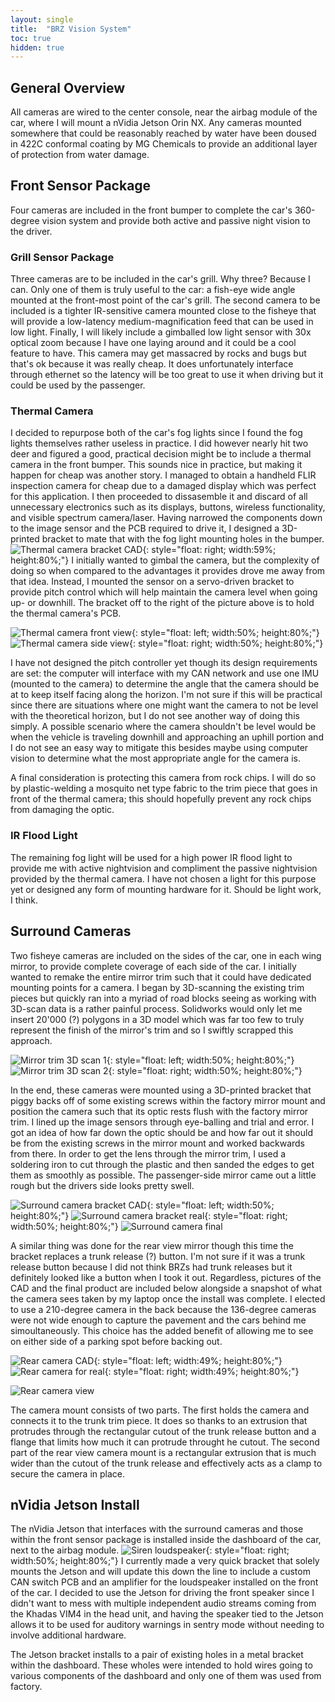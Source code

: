 ```yaml
---
layout: single
title:  "BRZ Vision System"
toc: true
hidden: true
---
```


## General Overview

All cameras are wired to the center console, near the airbag module of the car, where I will mount a nVidia Jetson Orin NX. Any cameras mounted somewhere that could be reasonably reached by water have been doused in 422C conformal coating by MG Chemicals to provide an additional layer of protection from water damage.

## Front Sensor Package

Four cameras are included in the front bumper to complete the car's 360-degree vision system and provide both active and passive night vision to the driver. 

### Grill Sensor Package

Three cameras are to be included in the car's grill. Why three? Because I can. Only one of them is truly useful to the car: a fish-eye wide angle mounted at the front-most point of the car's grill. The second camera to be included is a tighter IR-sensitive camera mounted close to the fisheye that will provide a low-latency medium-magnification feed that can be used in low light. Finally, I will likely include a gimballed low light sensor with 30x optical zoom because I have one laying around and it could be a cool feature to have. This camera may get massacred by rocks and bugs but that's ok because it was really cheap. It does unfortunately interface through ethernet so the latency will be too great to use it when driving but it could be used by the passenger.

### Thermal Camera

I decided to repurpose both of the car's fog lights since I found the fog lights themselves rather useless in practice. I did however nearly hit two deer and figured a good, practical decision might be to include a thermal camera in the front bumper. This sounds nice in practice, but making it happen for cheap was another story. I managed to obtain a handheld FLIR inspection camera for cheap due to a damaged display which was perfect for this application. I then proceeded to dissasemble it and discard of all unnecessary electronics such as its displays, buttons, wireless functionality, and visible spectrum camera/laser. Having narrowed the components down to the image sensor and the PCB required to drive it, I designed a 3D-printed bracket to mate that with the fog light mounting holes in the bumper. 
![Thermal camera bracket CAD](/assets/img/brz/thermal_camera_CAD.png){: style="float: right; width:59%; height:80%;"}
I initially wanted to gimbal the camera, but the complexity of doing so when compared to the advantages it provides drove me away from that idea. Instead, I mounted the sensor on a servo-driven bracket to provide pitch control which will help maintain the camera level when going up- or downhill. The bracket off to the right of the picture above is to hold the thermal camera's PCB.

![Thermal camera front view](/assets/img/brz/thermal_camera_1.jpg){: style="float: left; width:50%; height:80%;"}
![Thermal camera side view](/assets/img/brz/thermal_camera_2.jpg){: style="float: right; width:50%; height:80%;"}

I have not designed the pitch controller yet though its design requirements are set: the computer will interface with my CAN network and use one IMU (mounted to the camera) to determine the angle that the camera should be at to keep itself facing along the horizon. I'm not sure if this will be practical since there are situations where one might want the camera to not be level with the theoretical horizon, but I do not see another way of doing this simply. A possible scenario where the camera shouldn't be level would be when the vehicle is traveling downhill and approaching an uphill portion and I do not see an easy way to mitigate this besides maybe using computer vision to determine what the most appropriate angle for the camera is.

A final consideration is protecting this camera from rock chips. I will do so by plastic-welding a mosquito net type fabric to the trim piece that goes in front of the thermal camera; this should hopefully prevent any rock chips from damaging the optic.

### IR Flood Light

The remaining fog light will be used for a high power IR flood light to provide me with active nightvision and compliment the passive nightvision provided by the thermal camera. I have not chosen a light for this purpose yet or designed any form of mounting hardware for it. Should be light work, I think.

## Surround Cameras

Two fisheye cameras are included on the sides of the car, one in each wing mirror, to provide complete coverage of each side of the car. I initially wanted to remake the entire mirror trim such that it could have dedicated mounting points for a camera. I began by 3D-scanning the existing trim pieces but quickly ran into a myriad of road blocks seeing as working with 3D-scan data is a rather painful process. Solidworks would only let me insert 20'000 (?) polygons in a 3D model which was far too few to truly represent the finish of the mirror's trim and so I swiftly scrapped this approach.

![Mirror trim 3D scan 1](/assets/img/brz/surround_camera_3D_scan_2.jpg){: style="float: left; width:50%; height:80%;"}
![Mirror trim 3D scan 2](/assets/img/brz/surround_camera_3D_scan_1.jpg){: style="float: right; width:50%; height:80%;"}

In the end, these cameras were mounted using a 3D-printed bracket that piggy backs off of some existing screws within the factory mirror mount and position the camera such that its optic rests flush with the factory mirror trim. I lined up the image sensors through eye-balling and trial and error. I got an idea of how far down the optic should be and how far out it should be from the existing screws in the mirror mount and worked backwards from there. In order to get the lens through the mirror trim, I used a soldering iron to cut through the plastic and then sanded the edges to get them as smoothly as possible. The passenger-side mirror came out a little rough but the drivers side looks pretty swell.

![Surround camera bracket CAD](/assets/img/brz/surround_camera_bracket_CAD.png){: style="float: left; width:50%; height:80%;"}
![Surround camera bracket real](/assets/img/brz/surround_camera_no_trim.png){: style="float: right; width:50%; height:80%;"}
![Surround camera final](/assets/img/brz/surround_camera_final.jpg)

A similar thing was done for the rear view mirror though this time the bracket replaces a trunk release (?) button. I'm not sure if it was a trunk release button because I did not think BRZs had trunk releases but it definitely looked like a button when I took it out. Regardless, pictures of the CAD and the final product are included below alongside a snapshot of what the camera sees taken by my laptop once the install was complete. I elected to use a 210-degree camera in the back because the 136-degree cameras were not wide enough to capture the pavement and the cars behind me simoultaneously. This choice has the added benefit of allowing me to see on either side of a parking spot before backing out.

![Rear camera CAD](/assets/img/brz/rear_camera_CAD.png){: style="float: left; width:49%; height:80%;"}
![Rear camera for real](/assets/img/brz/rear_camera_final.jpg){: style="float: right; width:49%; height:80%;"}

![Rear camera view](/assets/img/brz/rear_camera_view.jpg)

The camera mount consists of two parts. The first holds the camera and connects it to the trunk trim piece. It does so thanks to an extrusion that protrudes through the rectangular cutout of the trunk release button and a flange that limits how much it can protrude throught he cutout. The second part of the rear view camera mount is a rectangular extrusion that is much wider than the cutout of the trunk release and effectively acts as a clamp to secure the camera in place.

## nVidia Jetson Install

The nVidia Jetson that interfaces with the surround cameras and those within the front sensor package is installed inside the dashboard of the car, next to the airbag module. 
![Siren loudspeaker](/assets/img/brz/siren_speaker.jpg){: style="float: right; width:50%; height:80%;"}
I currently made a very quick bracket that solely mounts the Jetson and will update this down the line to include a custom CAN switch PCB and an amplifier for the loudspeaker installed on the front of the car. I decided to use the Jetson for driving the front speaker since I didn't want to mess with multiple independent audio streams coming from the Khadas VIM4 in the head unit, and having the speaker tied to the Jetson allows it to be used for auditory warnings in sentry mode without needing to involve additional hardware.

The Jetson bracket installs to a pair of existing holes in a metal bracket within the dashboard. These wholes were intended to hold wires going to various components of the dashboard and only one of them was used from factory.